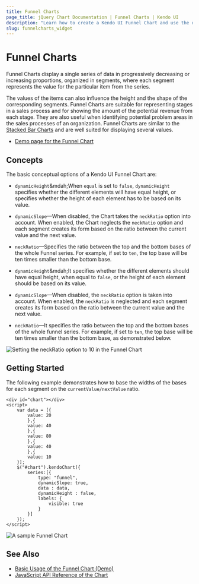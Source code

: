 ```yaml
---
title: Funnel Charts
page_title: jQuery Chart Documentation | Funnel Charts | Kendo UI
description: "Learn how to create a Kendo UI Funnel Chart and use the different options it provides."
slug: funnelcharts_widget
---
```


# Funnel Charts

Funnel Charts display a single series of data in progressively decreasing or increasing proportions, organized in segments, where each segment represents the value for the particular item from the series.

The values of the items can also influence the height and the shape of the corresponding segments. Funnel Charts are suitable for representing stages in a sales process and for showing the amount of the potential revenue from each stage. They are also useful when identifying potential problem areas in the sales processes of an organization. Funnel Charts are similar to the [Stacked Bar Charts](https://demos.telerik.com/aspnet-core/bar-charts/stacked-bar) and are well suited for displaying several values.

* [Demo page for the Funnel Chart](https://demos.telerik.com/kendo-ui/funnel-charts/index)

## Concepts

The basic conceptual options of a Kendo UI Funnel Chart are:

* `dynamicHeight`&mdah;When `equal` is set to `false`, `dynamicHeight` specifies whether the different elements will have equal height, or specifies whether the height of each element has to be based on its value.
* `dynamicSlope`&mdash;When disabled, the Chart takes the `neckRatio` option into account. When enabled, the Chart neglects the `neckRatio` option and each segment creates its form based on the ratio between the current value and the next value.
* `neckRatio`&mdash;Specifies the ratio between the top and the bottom bases of the whole Funnel series. For example, if set to `ten`, the top base will be ten times smaller than the bottom base.


* `dynamicHeight`&mdah;It specifies whether the different elements should have equal height, when equal to `false`, or the height of each element should be based on its value.
* `dynamicSlope`&mdash;When disabled, the `neckRatio` option is taken into account. When enabled, the `neckRatio` is neglected and each segment creates its form based on the ratio between the current value and the next value.
* `neckRatio`&mdash;It specifies the ratio between the top and the bottom bases of the whole funnel series. For example, if set to `ten`, the top base will be ten times smaller than the bottom base, as demonstrated below.

![Setting the neckRatio option to 10 in the Funnel Chart](funnel-neckratio.png)

## Getting Started

The following example demonstrates how to base the widths of the bases for each segment on the `currentValue/nextValue` ratio.

    <div id="chart"></div>
    <script>
        var data = [{
            value: 20
            },{
            value: 40
            },{
            value: 80
            },{
            value: 40
            },{
            value: 10
        }];
        $("#chart").kendoChart({
            series:[{
                type: "funnel",
                dynamicSlope: true,
                data : data,
                dynamicHeight : false,
                labels: {
                    visible: true
                }
            }]
        });
    </script>

![A sample Funnel Chart](funnel-dynamicslope.png)

## See Also

* [Basic Usage of the Funnel Chart (Demo)](https://demos.telerik.com/kendo-ui/funnel-charts/index)
* [JavaScript API Reference of the Chart](/api/javascript/dataviz/ui/chart)
